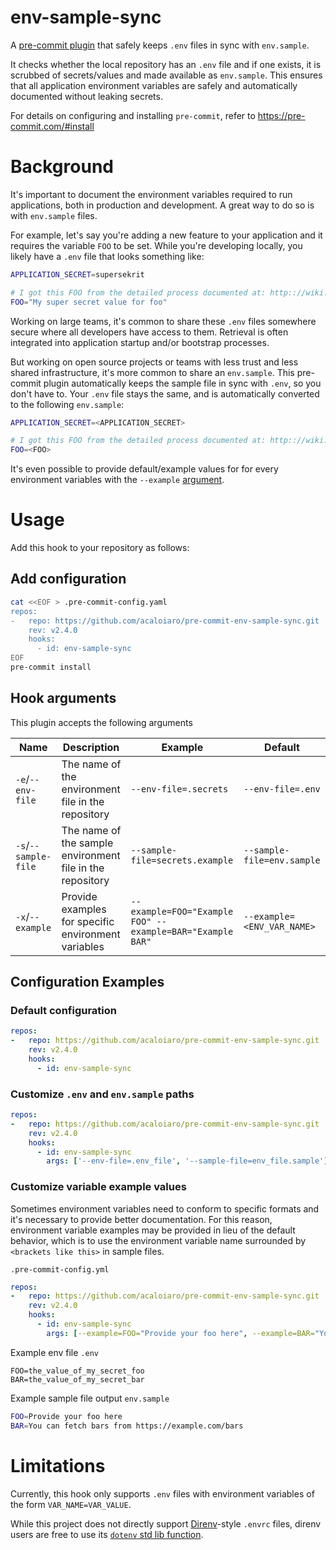 # env-sample-sync

A [pre-commit plugin](https://pre-commit.com/#install) that safely keeps `.env` files in sync with `env.sample`.

It checks whether the local repository has an `.env` file and if one exists, it is scrubbed of secrets/values and made available as `env.sample`. This ensures that all application environment variables are safely and automatically documented without leaking secrets.

For details on configuring and installing `pre-commit`, refer to https://pre-commit.com/#install

# Background

It's important to document the environment variables required to run applications, both in production and development. A great way to do so is with `env.sample` files.

For example, let's say you're adding a new feature to your application and it requires the variable `FOO` to be set. While you're developing locally, you likely have a `.env` file that looks something like:

```bash
APPLICATION_SECRET=supersekrit

# I got this FOO from the detailed process documented at: http:://wiki.example.com/how_to_get_a_foo
FOO="My super secret value for foo"
```

Working on large teams, it's common to share these `.env` files somewhere secure where all developers have access to them. Retrieval is often integrated into application startup and/or bootstrap processes.

But working on open source projects or teams with less trust and less shared infrastructure, it's more common to share an `env.sample`. This pre-commit plugin automatically keeps the sample file in sync with `.env`, so you don't have to. Your `.env` file stays the same, and is automatically converted to the following `env.sample`:

```bash
APPLICATION_SECRET=<APPLICATION_SECRET>

# I got this FOO from the detailed process documented at: http:://wiki.example.com/how_to_get_a_foo
FOO=<FOO>
```

It's even possible to provide default/example values for for every environment variables with the `--example` [argument](#arguments).

# Usage

Add this hook to your repository as follows:

## Add configuration
```bash
cat <<EOF > .pre-commit-config.yaml
repos:
-   repo: https://github.com/acaloiaro/pre-commit-env-sample-sync.git
    rev: v2.4.0
    hooks:
      - id: env-sample-sync
EOF
pre-commit install
```

## Hook arguments

This plugin accepts the following arguments

| Name                  | Description                                               | Example                                                   | Default                       |
| --------------------  | --------------------------------------------------------- | --------------------------------------------------------- | ----------------------------- |
| `-e`/`--env-file`     | The name of the environment file in the repository        | `--env-file=.secrets`                                     | `--env-file=.env`             |
| `-s`/`--sample-file`  | The name of the sample environment file in the repository | `--sample-file=secrets.example`                           | `--sample-file=env.sample`    |
| `-x`/`--example`      | Provide examples for specific environment variables       | `--example=FOO="Example FOO" --example=BAR="Example BAR"` | `--example=<ENV_VAR_NAME>`    |

## Configuration Examples

### Default configuration

```yml
repos:
-   repo: https://github.com/acaloiaro/pre-commit-env-sample-sync.git
    rev: v2.4.0
    hooks:
      - id: env-sample-sync
```

### Customize `.env` and `env.sample` paths

```yml
repos:
-   repo: https://github.com/acaloiaro/pre-commit-env-sample-sync.git
    rev: v2.4.0
    hooks:
      - id: env-sample-sync
        args: ['--env-file=.env_file', '--sample-file=env_file.sample']
```

### Customize variable example values

Sometimes environment variables need to conform to specific formats and it's necessary to provide better documentation. For this reason, environment variable examples may be provided in lieu of the default behavior, which is to use the environment variable name surrounded by `<brackets like this>` in sample files.

`.pre-commit-config.yml`
```yml
repos:
-   repo: https://github.com/acaloiaro/pre-commit-env-sample-sync.git
    rev: v2.4.0
    hooks:
      - id: env-sample-sync
        args: [--example=FOO="Provide your foo here", --example=BAR="You can fetch bars from https://example.com/bars"]
```

Example env file
`.env`
```
FOO=the_value_of_my_secret_foo
BAR=the_value_of_my_secret_bar
```

Example sample file output
`env.sample`
```bash
FOO=Provide your foo here
BAR=You can fetch bars from https://example.com/bars
```

# Limitations

Currently, this hook only supports `.env` files with environment variables of the form `VAR_NAME=VAR_VALUE`.

While this project does not directly support [Direnv](https://direnv.net/)-style `.envrc` files, direnv users are free to use its [`dotenv` std lib function](https://direnv.net/man/direnv-stdlib.1.html#codedotenv-ltdotenvpathgtcode).

